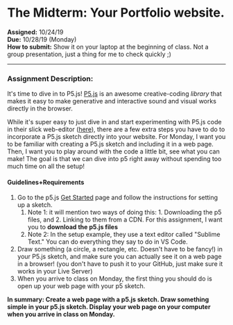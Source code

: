 
# The Midterm: Your Portfolio website.
__Assigned:__ 10/24/19 <br>
__Due:__ 10/28/19 (Monday) <br>
__How to submit:__ Show it on your laptop at the beginning of class. Not a group presentation, just a thing for me to check quickly ;)

___

### Assignment Description:
It's time to dive in to P5.js! <a href="https://p5js.org" target="_blank">P5.js</a> is an awesome creative-coding <i>library</i> that makes it easy to make generative and interactive sound and visual works directly in the browser.

While it's super easy to just dive in and start experimenting with P5.js code in their slick web-editor (<a href="https://editor.p5js.org" target="_blank">here</a>), there are a few extra steps you have to do to incorporate a P5.js sketch directly into your website. For Monday, I want you to be familiar with creating a P5.js sketch and including it in a web page. Then, I want you to play around with the code a little bit, see what you can make! The goal is that we can dive into p5 right away without spending too much time on all the setup! 

#### Guidelines+Requirements

1. Go to the p5.js <a href="https://p5js.org/get-started" target="_blank">Get Started</a> page and follow the instructions for setting up a sketch.
    1. Note 1: it will mention two ways of doing this: 1. Downloading the p5 files, and 2. Linking to them from a CDN. For this assignment, I want you to <strong>download the p5.js files</strong>
    1. Note 2: In the setup example, they use a text editor called "Sublime Text." You can do everything they say to do in VS Code.
1. Draw something (a circle, a rectangle, etc. Doesn't have to be fancy!) in your P5.js sketch, and make sure you can actually see it on a web page in a browser! (you don't have to push it to your GitHub, just make sure it works in your Live Server)
1. When you arrive to class on Monday, the first thing you should do is open up your web page with your p5 sketch.

__In summary: Create a web page with a p5.js sketch. Draw something simple in your p5.js sketch. Display your web page on your computer when you arrive in class on Monday.__